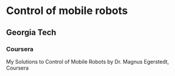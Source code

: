 # Control of mobile robots 
## Georgia Tech
### Coursera
My Solutions to Control of Mobile Robots by Dr. Magnus Egerstedt, Coursera
